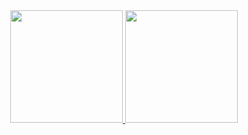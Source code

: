 
<div align="center">
  <a href="https://github.com/thaistrindad">
  <img height="180em" src="https://github-readme-stats.vercel.app/api?username=thaistrindad&show_icons=true&theme=cobalt"/>
  <img height="180em" src="https://github-readme-stats.vercel.app/api/top-langs/?username=thaistrindad&show_icons=true&theme=cobalt"/>
</div>
